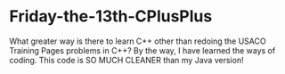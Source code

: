# Friday-the-13th-CPlusPlus
What greater way is there to learn C++ other than redoing the USACO Training Pages problems in C++? By the way, I have learned the ways of coding. This code is SO MUCH CLEANER than my Java version!
